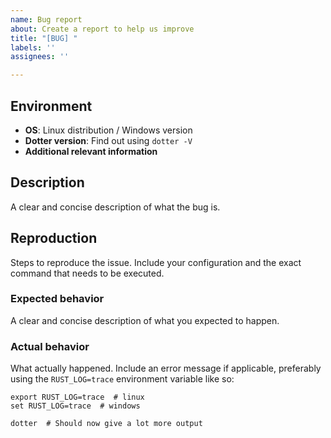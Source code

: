 ```yaml
---
name: Bug report
about: Create a report to help us improve
title: "[BUG] "
labels: ''
assignees: ''

---
```


## Environment
- **OS**: Linux distribution / Windows version
- **Dotter version**: Find out using `dotter -V`
- **Additional relevant information**

## Description
A clear and concise description of what the bug is.

## Reproduction
Steps to reproduce the issue. Include your configuration and the exact command that needs to be executed.

### Expected behavior
A clear and concise description of what you expected to happen.

### Actual behavior
What actually happened.
Include an error message if applicable, preferably using the `RUST_LOG=trace` environment variable like so:
```
export RUST_LOG=trace  # linux
set RUST_LOG=trace  # windows

dotter  # Should now give a lot more output
```
